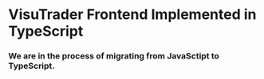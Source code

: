 # VisuTrader Frontend Implemented in TypeScript
### We are in the process of migrating from JavaSctipt to TypeScript.
